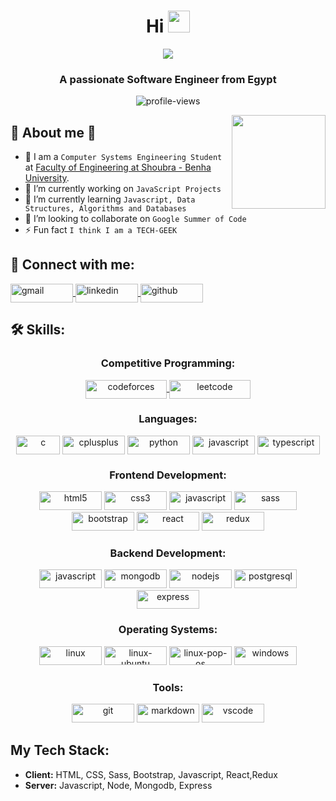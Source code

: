 <!-- **muhammad-mamdouh99/muhammad-mamdouh99** is a ✨ _special_ ✨ repository because its `README.md` (this file) appears on your GitHub profile. -->

<h1 align="center">
  Hi
  <img
    src="https://media.giphy.com/media/hvRJCLFzcasrR4ia7z/giphy.gif"
    width="35"
  />
</h1>

<p align="center">
  <a href="https://github.com/DenverCoder1/readme-typing-svg">
    <img
      src="https://readme-typing-svg.herokuapp.com?font=Time+New+Roman&color=%23C8BE25&size=25&center=true&vCenter=true&width=600&height=100&lines=I+am+Muhammad+Mamdouh;Computer+Systems+Engineering+Student;Software+Engineer;Competitive+Programmer;MERN+STACK+Developer;Always+learning+new+things"
    />
  </a>
</p>

<h3 align="center">A passionate Software Engineer from Egypt</h3>

<p align="center">
  <img
    src="https://komarev.com/ghpvc/?username=muhammad-mamdouh99&label=Profile%20views&color=0e75b6&style=flat"
    alt="profile-views"
  />
</p>

<img align="right" src="https://user-images.githubusercontent.com/63050133/156676671-d5b2e362-97d4-4404-9447-dd71ddfea82f.gif" width = 150px/>

## 🚀 About me :thinking:

- :school: I am a `Computer Systems Engineering Student` at [Faculty of Engineering at Shoubra - Benha University](https://www.feng.bu.edu.eg/en/).
- 🔭 I’m currently working on `JavaScript Projects`
- 🌱 I’m currently learning `Javascript, Data Structures, Algorithms and Databases`
- 👯 I’m looking to collaborate on `Google Summer of Code`
- ⚡ Fun fact `I think I am a TECH-GEEK`

## 🤙 Connect with me:

<p align="left">
  <a href="muhammad.mamdouh99@gmail.com" title="Gmail" target="blank">
    <img
      align="center"
      src="https://img.shields.io/badge/Gmail-D14836?style=for-the-badge&logo=gmail&logoColor=white"
      alt="gmail"
      height="30"
      width="100"
    />
  </a>
  <a
    href="https://linkedin.com/in/muhammad-mamdouh99"
    title="LinkedIn"
    target="blank"
  >
    <img
      align="center"
      src="https://img.shields.io/badge/LinkedIn-0077B5?style=for-the-badge&logo=linkedin&logoColor=white"
      alt="linkedin"
      height="30"
      width="100"
    />
  </a>
  <a
    href="https://github.com/muhammad-mamdouh99"
    title="LinkedIn"
    target="blank"
  >
    <img
      align="center"
      src="https://img.shields.io/badge/GitHub-100000?style=for-the-badge&logo=github&logoColor=white"
      alt="github"
      height="30"
      width="100"
    />
  </a>
</p>

## 🛠 Skills:

<h3 align="center">Competitive Programming:</h3>
<p align="center">
  <a href="https://codeforces.com/profile/moody_99" target="blank">
    <img
      align="center"
      src="https://img.shields.io/badge/Codeforces-445f9d?style=for-the-badge&logo=Codeforces&logoColor=white"
      alt="codeforces"
      height="30"
      width="130"
    />
  </a>
  <a href="https://www.leetcode.com/moody_99" target="blank">
    <img
      align="center"
      src="https://img.shields.io/badge/-LeetCode-FFA116?style=for-the-badge&logo=LeetCode&logoColor=black"
      alt="leetcode"
      height="30"
      width="130"
    />
  </a>
</p>

<h3 align="center">Languages:</h3>
<p align="center">
  <img
    align="center"
    src="https://img.shields.io/badge/C-00599C?style=for-the-badge&logo=c&logoColor=white"
    alt="c"
    width="70"
    height="30"
  />
  <img
    align="center"
    src="https://img.shields.io/badge/C%2B%2B-00599C?style=for-the-badge&logo=c%2B%2B&logoColor=white"
    alt="cplusplus"
    width="100"
    height="30"
  />
  <img
    align="center"
    src="https://img.shields.io/badge/Python-14354C?style=for-the-badge&logo=python&logoColor=white"
    alt="python"
    width="100"
    height="30"
  />
  <img
    align="center"
    src="https://img.shields.io/badge/JavaScript-F7DF1E?style=for-the-badge&logo=javascript&logoColor=black"
    alt="javascript"
    width="100"
    height="30"
  />
  <img
    align="center"
    src="https://img.shields.io/badge/TypeScript-007ACC?style=for-the-badge&logo=typescript&logoColor=white"
    alt="typescript"
    width="100"
    height="30"
  />
</p>

<h3 align="center">Frontend Development:</h3>
<p align="center">
  <img
    src="https://img.shields.io/badge/HTML5-E34F26?style=for-the-badge&logo=html5&logoColor=white"
    alt="html5"
    width="100"
    height="30"
  />
  <img
    src="https://img.shields.io/badge/CSS3-1572B6?style=for-the-badge&logo=css3&logoColor=white"
    alt="css3"
    width="100"
    height="30"
  />
  <img
    src="https://img.shields.io/badge/JavaScript-F7DF1E?style=for-the-badge&logo=javascript&logoColor=black"
    alt="javascript"
    width="100"
    height="30"
  />
  <img
    src="https://img.shields.io/badge/Sass-CC6699?style=for-the-badge&logo=sass&logoColor=white"
    alt="sass"
    width="100"
    height="30"
  />
  <img
    src="https://img.shields.io/badge/Bootstrap-563D7C?style=for-the-badge&logo=bootstrap&logoColor=white"
    alt="bootstrap"
    width="100"
    height="30"
  />
  <img
    src="https://img.shields.io/badge/React-20232A?style=for-the-badge&logo=react&logoColor=61DAFB"
    alt="react"
    width="100"
    height="30"
  />
  <img
    src="https://img.shields.io/badge/Redux-593D88?style=for-the-badge&logo=redux&logoColor=white"
    alt="redux"
    width="100"
    height="30"
  />
</p>

<h3 align="center">Backend Development:</h3>
<p align="center">
  <img
    src="https://img.shields.io/badge/JavaScript-F7DF1E?style=for-the-badge&logo=javascript&logoColor=black"
    alt="javascript"
    width="100"
    height="30"
  />
  <img
    src="https://img.shields.io/badge/MongoDB-4EA94B?style=for-the-badge&logo=mongodb&logoColor=white"
    alt="mongodb"
    width="100"
    height="30"
  />
  <img
    src="https://img.shields.io/badge/Node.js-43853D?style=for-the-badge&logo=node.js&logoColor=white"
    alt="nodejs"
    width="100"
    height="30"
  />
  <img
    src="https://img.shields.io/badge/PostgreSQL-316192?style=for-the-badge&logo=postgresql&logoColor=white"
    alt="postgresql"
    width="100"
    height="30"
  />
  <img
    src="https://img.shields.io/badge/Express.js-404D59?style=for-the-badge"
    alt="express"
    width="100"
    height="30"
  />
</p>

<h3 align="center">Operating Systems:</h3>
<p align="center">
  <img
    src="https://img.shields.io/badge/Linux-FCC624?style=for-the-badge&logo=linux&logoColor=black"
    alt="linux"
    width="100"
    height="30"
  />
  <img
    src="https://img.shields.io/badge/Ubuntu-E95420?style=for-the-badge&logo=ubuntu&logoColor=white"
    alt="linux-ubuntu"
    width="100"
    height="30"
  />
  <img
    src="https://img.shields.io/badge/Pop!_OS-48B9C7?style=for-the-badge&logo=Pop!_OS&logoColor=white"
    alt="linux-pop-os"
    width="100"
    height="30"
  />
  <img
    src="https://img.shields.io/badge/Windows-0078D6?style=for-the-badge&logo=windows&logoColor=white"
    alt="windows"
    width="100"
    height="30"
  />
</p>

<h3 align="center">Tools:</h3>
<p align="center">
  <img
    src="https://img.shields.io/badge/GIT-E44C30?style=for-the-badge&logo=git&logoColor=white"
    alt="git"
    width="100"
    height="30"
  />
  <img
    src="https://img.shields.io/badge/Markdown-000000?style=for-the-badge&logo=markdown&logoColor=white"
    alt="markdown"
    width="100"
    height="30"
  />
  <img
    src="https://img.shields.io/badge/Visual_Studio_Code-0078D4?style=for-the-badge&logo=visual%20studio%20code&logoColor=white"
    alt="vscode"
    width="100"
    height="30"
  />
</p>

## My Tech Stack:

- **Client:** HTML, CSS, Sass, Bootstrap, Javascript, React,Redux
- **Server:** Javascript, Node, Mongodb, Express
